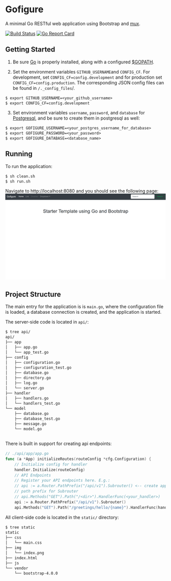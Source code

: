 # Gofigure
A minimal Go RESTful web application using Bootstrap and [mux](https://github.com/gorilla/mux).

[![Build Status](https://travis-ci.org/iamgreggarcia/gofigure.svg?branch=master)](https://travis-ci.org/iamgreggarcia/gofigure)
[![Go Report Card](https://goreportcard.com/badge/github.com/iamgreggarcia/gofigure)](https://goreportcard.com/report/github.com/iamgreggarcia/gofigure)

## Getting Started

1. Be sure [Go](https://golang.org/doc/install) is properly installed, along with a configured [$GOPATH](https://github.com/golang/go/wiki/SettingGOPATH).  

2. Set the environment variables `GITHUB_USERNAME`and `CONFIG_CF`. For development, set `CONFIG_CF=config.development` and for production set `CONFIG_CF=config.production`. The corresponding JSON config files can be found in `/._config_files`/.
```shell
$ export GITHUB_USERNAME=<your_github_username>
$ export CONFIG_CF=config.development
```


3. Set environment variables `username`, `password`, and `database` for [Postgresql](https://www.postgresql.org/), and be sure to create them in postgresql as well:
```shell
$ export GOFIGURE_USERNAME=<your_postgres_username_for_database>
$ export GOFIGURE_PASSWORD=<your_password>
$ export GOFIGURE_DATABASE=<database_name>
```

## Running

To run the application:
```shell
$ sh clean.sh
$ sh run.sh
```
Navigate to http://localhost:8080 and you should see the following page:
![alt tag](index.png)


## Project Structure

The main entry for the application is is `main.go`, where the configuration
file is loaded, a database connection is created, and the application is started.

The server-side code is located in `api/`:
```shell
$ tree api/
api/
├── app
│   ├── app.go
│   └── app_test.go
├── config
│   ├── configuration.go
│   ├── configuration_test.go
│   ├── database.go
│   ├── directory.go
│   ├── log.go
│   └── server.go
├── handler
│   ├── handlers.go
│   └── handlers_test.go
└── model
    ├── database.go
    ├── database_test.go
    ├── message.go
    └── model.go


```


There is built in support for creating api endpoints:

```go
// ./api/app/app.go
func (a *App) initializeRoutes(routeConfig *cfg.Configuration) {
	// Initialize config for handler
	handler.Initialize(routeConfig)
	// API Endpoints
	// Register your API endpoints here. E.g.:
	// api := a.Router.PathPrefix("/api/v1").Subrouter() <-- create appropriate
	// path prefix for Subrouter
	// api.Methods("GET").Path("/<dir>").HandlerFunc(<your_handler>)
	api := a.Router.PathPrefix("/api/v1").Subrouter()
	api.Methods("GET").Path("/greetings/hello/{name}").HandlerFunc(handler.GetHelloHandler)
```

All client-side code is located in the `static/` directory:
```shell
$ tree static
static
├── css
│   └── main.css
├── img
│   └── index.png
├── index.html
├── js
└── vendor
    └── bootstrap-4.0.0
```

